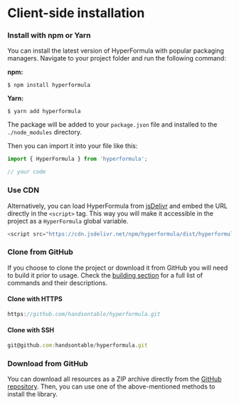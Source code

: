 # Client-side installation

### Install with npm or Yarn

You can install the latest version of HyperFormula with popular packaging managers. Navigate to your project folder and run the following command:  
  
**npm:**

```
$ npm install hyperformula
```

**Yarn:**

```
$ yarn add hyperformula
```

The package will be added to your `package.json` file and installed to the `./node_modules` directory.

Then you can import it into your file like this:

```javascript
import { HyperFormula } from 'hyperformula';

// your code
```

### Use CDN

Alternatively, you can load HyperFormula from [jsDelivr](https://www.jsdelivr.com/) and embed the URL directly in the `<script>` tag. This way you will make it accessible in the project as a `HyperFormula` global variable.

```javascript
<script src="https://cdn.jsdelivr.net/npm/hyperformula/dist/hyperformula.min.js"></script>
```

### Clone from GitHub

If you choose to clone the project or download it from GitHub you will need to build it prior to usage. Check the [building section](../advanced-topics/building.md) for a full list of commands and their descriptions.

#### Clone with HTTPS

```javascript
https://github.com/handsontable/hyperformula.git
```

#### Clone with SSH

```javascript
git@github.com:handsontable/hyperformula.git
```

### Download from GitHub

You can download all resources as a ZIP archive directly from the [GitHub repository](https://github.com/handsontable/hyperformula). Then, you can use one of the above-mentioned methods to install the library.

